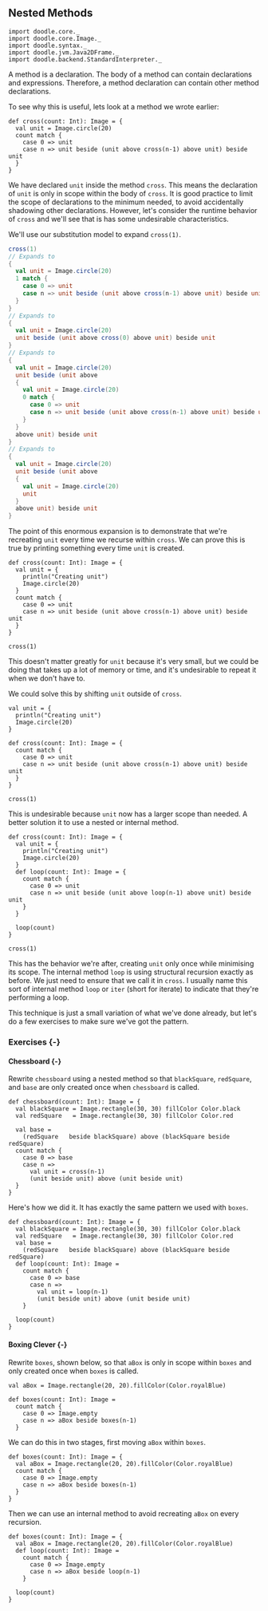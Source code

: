 ## Nested Methods

```tut:invisible
import doodle.core._
import doodle.core.Image._
import doodle.syntax._
import doodle.jvm.Java2DFrame._
import doodle.backend.StandardInterpreter._
```

A method is a declaration.
The body of a method can contain declarations and expressions.
Therefore, a method declaration can contain other method declarations.

To see why this is useful, lets look at a method we wrote earlier:

```tut:book
def cross(count: Int): Image = {
  val unit = Image.circle(20)
  count match {
    case 0 => unit
    case n => unit beside (unit above cross(n-1) above unit) beside unit
  }
}
```

We have declared `unit` inside the method `cross`.
This means the declaration of `unit` is only in scope within the body of `cross`.
It is good practice to limit the scope of declarations to the minimum needed, to avoid accidentally shadowing other declarations.
However, let's consider the runtime behavior of `cross` and we'll see that is has some undesirable characteristics.

We'll use our substitution model to expand `cross(1)`.

```scala
cross(1)
// Expands to
{
  val unit = Image.circle(20)
  1 match {
    case 0 => unit
    case n => unit beside (unit above cross(n-1) above unit) beside unit
  }
}
// Expands to
{
  val unit = Image.circle(20)
  unit beside (unit above cross(0) above unit) beside unit
}
// Expands to
{
  val unit = Image.circle(20)
  unit beside (unit above
  {
    val unit = Image.circle(20)
    0 match {
      case 0 => unit
      case n => unit beside (unit above cross(n-1) above unit) beside unit
    }
  }
  above unit) beside unit
}
// Expands to
{
  val unit = Image.circle(20)
  unit beside (unit above
  {
    val unit = Image.circle(20)
    unit
  }
  above unit) beside unit
}
```

The point of this enormous expansion is to demonstrate that we're recreating `unit` every time we recurse within `cross`.
We can prove this is true by printing something every time `unit` is created.

```tut:book
def cross(count: Int): Image = {
  val unit = {
    println("Creating unit")
    Image.circle(20)
  }
  count match {
    case 0 => unit
    case n => unit beside (unit above cross(n-1) above unit) beside unit
  }
}

cross(1)
```

This doesn't matter greatly for `unit` because it's very small, but we could be doing that takes up a lot of memory or time, and it's undesirable to repeat it when we don't have to.

We could solve this by shifting `unit` outside of `cross`.

```tut:book
val unit = {
  println("Creating unit")
  Image.circle(20)
}

def cross(count: Int): Image = {
  count match {
    case 0 => unit
    case n => unit beside (unit above cross(n-1) above unit) beside unit
  }
}

cross(1)
```

This is undesirable because `unit` now has a larger scope than needed.
A better solution it to use a nested or internal method.

```tut:book
def cross(count: Int): Image = {
  val unit = {
    println("Creating unit")
    Image.circle(20)
  }
  def loop(count: Int): Image = {
    count match {
      case 0 => unit
      case n => unit beside (unit above loop(n-1) above unit) beside unit
    }
  }

  loop(count)
}

cross(1)
```

This has the behavior we're after, creating `unit` only once while minimising its scope.
The internal method `loop` is using structural recursion exactly as before.
We just need to ensure that we call it in `cross`.
I usually name this sort of internal method `loop` or `iter` (short for iterate) to indicate that they're performing a loop.

This technique is just a small variation of what we've done already, but let's do a few exercises to make sure we've got the pattern.


### Exercises {-}

#### Chessboard {-}

Rewrite `chessboard` using a nested method so that `blackSquare`, `redSquare`, and `base` are only created once when `chessboard` is called.

```tut:book
def chessboard(count: Int): Image = {
  val blackSquare = Image.rectangle(30, 30) fillColor Color.black
  val redSquare   = Image.rectangle(30, 30) fillColor Color.red

  val base =
    (redSquare   beside blackSquare) above (blackSquare beside redSquare)
  count match {
    case 0 => base
    case n =>
      val unit = cross(n-1)
      (unit beside unit) above (unit beside unit)
  }
}
```

<div class="solution">

Here's how we did it. It has exactly the same pattern we used with `boxes`.

```tut:book
def chessboard(count: Int): Image = {
  val blackSquare = Image.rectangle(30, 30) fillColor Color.black
  val redSquare   = Image.rectangle(30, 30) fillColor Color.red
  val base =
    (redSquare   beside blackSquare) above (blackSquare beside redSquare)
  def loop(count: Int): Image =
    count match {
      case 0 => base
      case n =>
        val unit = loop(n-1)
        (unit beside unit) above (unit beside unit)
    }

  loop(count)
}
```
</div>

#### Boxing Clever {-}

Rewrite `boxes`, shown below, so that `aBox` is only in scope within `boxes` and only created once when `boxes` is called.

```tut:silent
val aBox = Image.rectangle(20, 20).fillColor(Color.royalBlue)

def boxes(count: Int): Image =
  count match {
    case 0 => Image.empty
    case n => aBox beside boxes(n-1)
  }
```

<div class="solution">

We can do this in two stages, first moving `aBox` within `boxes`.

```tut:silent
def boxes(count: Int): Image = {
  val aBox = Image.rectangle(20, 20).fillColor(Color.royalBlue)
  count match {
    case 0 => Image.empty
    case n => aBox beside boxes(n-1)
  }
}
```

Then we can use an internal method to avoid recreating `aBox` on every recursion.

```tut:silent
def boxes(count: Int): Image = {
  val aBox = Image.rectangle(20, 20).fillColor(Color.royalBlue)
  def loop(count: Int): Image =
    count match {
      case 0 => Image.empty
      case n => aBox beside loop(n-1)
    }

  loop(count)
}
```
</div>
